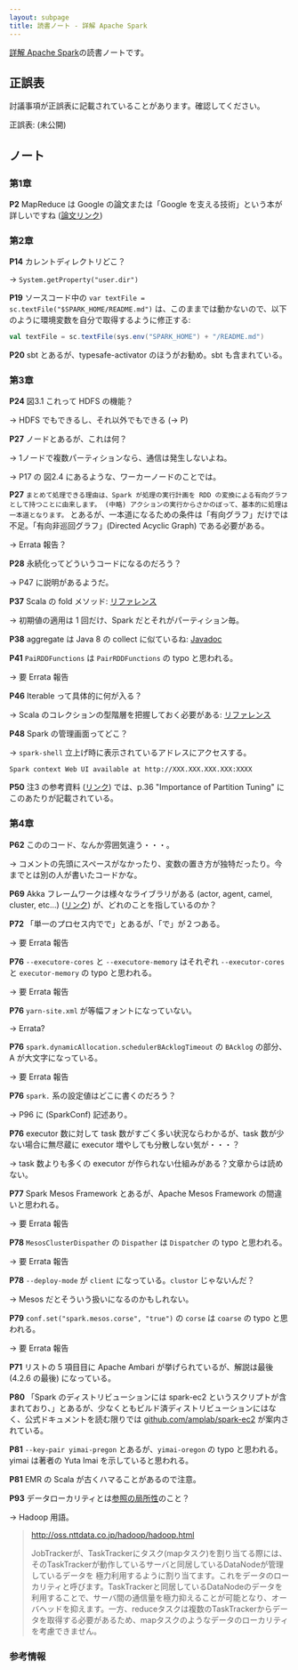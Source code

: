 ```yaml
---
layout: subpage
title: 読書ノート - 詳解 Apache Spark
---
```


[詳解 Apache Spark](/workshop/7-spark)の読書ノートです。

## 正誤表

討議事項が正誤表に記載されていることがあります。確認してください。

正誤表: (未公開)

## ノート

### 第1章

**P2** MapReduce は Google の論文または「Google を支える技術」という本が詳しいですね ([論文リンク](http://static.googleusercontent.com/media/research.google.com/ja//archive/mapreduce-osdi04.pdf))

### 第2章

**P14** カレントディレクトリどこ？

→ `System.getProperty("user.dir")`

**P19** ソースコード中の `var textFile = sc.textFile("$SPARK_HOME/README.md")` は、このままでは動かないので、以下のように環境変数を自分で取得するように修正する:

```scala
val textFile = sc.textFile(sys.env("SPARK_HOME") + "/README.md")
```

**P20** sbt とあるが、typesafe-activator のほうがお勧め。sbt も含まれている。

### 第3章

**P24** 図3.1 これって HDFS の機能？

→ HDFS でもできるし、それ以外でもできる (→ P)

**P27** ノードとあるが、これは何？

→ 1ノードで複数パーティションなら、通信は発生しないよね。

→ P17 の 図2.4 にあるような、ワーカーノードのことでは。

**P27** `まとめて処理できる理由は、Spark が処理の実行計画を RDD の変換による有向グラフとして持つことに由来します。 (中略) アクションの実行からさかのぼって、基本的に処理は一本道となります。` とあるが、一本道になるための条件は「有向グラフ」だけでは不足。「有向非巡回グラフ」(Directed Acyclic Graph) である必要がある。

→ Errata 報告？

**P28** 永続化ってどういうコードになるのだろう？

→ P47 に説明があるようだ。

**P37** Scala の fold メソッド: [リファレンス](http://www.scala-lang.org/api/2.11.7/index.html#scala.collection.TraversableOnce@fold[A1>:A](z:A1)(op:(A1,A1)=>A1):A1)

→ 初期値の適用は 1 回だけ、Spark だとそれがパーティション毎。

**P38** aggregate は Java 8 の collect に似ているね: [Javadoc](https://docs.oracle.com/javase/jp/8/docs/api/java/util/stream/Stream.html#collect-java.util.function.Supplier-java.util.function.BiConsumer-java.util.function.BiConsumer-)

**P41** `PaiRDDFunctions` は `PairRDDFunctions` の typo と思われる。

→ 要 Errata 報告

**P46** Iterable って具体的に何が入る？

→ Scala のコレクションの型階層を把握しておく必要がある: [リファレンス](http://docs.scala-lang.org/ja/overviews/collections/overview.html)

**P48** Spark の管理画面ってどこ？

→ `spark-shell` 立上げ時に表示されているアドレスにアクセスする。

```
Spark context Web UI available at http://XXX.XXX.XXX.XXX:XXXX
```

**P50** 注3 の参考資料 ([リンク](https://spark-summit.org/2014/wp-content/uploads/2014/07/A-Deeper-Understanding-of-Spark-Internals-Aaron-Davidson.pdf)) では、p.36 "Importance of Partition Tuning" にこのあたりが記載されている。

### 第4章

**P62** こののコード、なんか雰囲気違う・・・。

→ コメントの先頭にスペースがなかったり、変数の置き方が独特だったり。今までとは別の人が書いたコードかな。

**P69** Akka フレームワークは様々なライブラリがある (actor, agent, camel, cluster, etc...) ([リンク](http://akka.io/docs/)) が、どれのことを指しているのか？

**P72** 「単一のプロセス内でで」とあるが、「で」が２つある。

→ 要 Errata 報告

**P76** `--executore-cores` と `--executore-memory` はそれぞれ `--executor-cores` と `executor-memory` の typo と思われる。

→ 要 Errata 報告

**P76** `yarn-site.xml` が等幅フォントになっていない。

→ Errata?

**P76** `spark.dynamicAllocation.schedulerBAcklogTimeout` の `BAcklog` の部分、A が大文字になっている。

→ 要 Errata 報告

**P76** `spark.` 系の設定値はどこに書くのだろう？

→ P96 に (SparkConf) 記述あり。

**P76** executor 数に対して task 数がすごく多い状況ならわかるが、task 数が少ない場合に無尽蔵に executor 増やしても分散しない気が・・・？

→ task 数よりも多くの executor が作られない仕組みがある？文章からは読めない。

**P77** Spark Mesos Framework とあるが、Apache Mesos Framework の間違いと思われる。

→ 要 Errata 報告

**P78** `MesosClusterDispather` の `Dispather` は `Dispatcher` の typo と思われる。

→ 要 Errata 報告

**P78** `--deploy-mode` が `client` になっている。`clustor` じゃないんだ？

→ Mesos だとそういう扱いになるのかもしれない。

**P79** `conf.set("spark.mesos.corse", "true")` の `corse` は `coarse` の typo と思われる。

→ 要 Errata 報告

**P71** リストの 5 項目目に Apache Ambari が挙げられているが、解説は最後 (4.2.6 の最後) になっている。

**P80** 「Spark のディストリビューションには spark-ec2 というスクリプトが含まれており、」とあるが、少なくともビルド済ディストリビューションにはなく、公式ドキュメントを読む限りでは [github.com/amplab/spark-ec2](https://github.com/amplab/spark-ec2) が案内されている。

**P81** `--key-pair yimai-pregon` とあるが、`yimai-oregon` の typo と思われる。yimai は著者の Yuta Imai を示していると思われる。

**P81** EMR の Scala が古くハマることがあるので注意。

**P93** データローカリティとは[参照の局所性](https://ja.wikipedia.org/wiki/%E5%8F%82%E7%85%A7%E3%81%AE%E5%B1%80%E6%89%80%E6%80%A7)のこと？

→ Hadoop 用語。

> http://oss.nttdata.co.jp/hadoop/hadoop.html
>
> JobTrackerが、TaskTrackerにタスク(mapタスク)を割り当てる際には、そのTaskTrackerが動作しているサーバと同居しているDataNodeが管理しているデータを 極力利用するように割り当てます。これをデータのローカリティと呼びます。TaskTrackerと同居しているDataNodeのデータを利用することで、サーバ間の通信量を極力抑えることが可能となり、オーバヘッドを抑えます。一方、reduceタスクは複数のTaskTrackerからデータを取得する必要があるため、mapタスクのようなデータのローカリティを考慮できません。


### 参考情報
